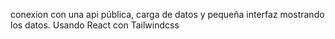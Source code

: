 conexion con una api pública, carga de datos y pequeña interfaz mostrando los datos. Usando React con Tailwindcss

